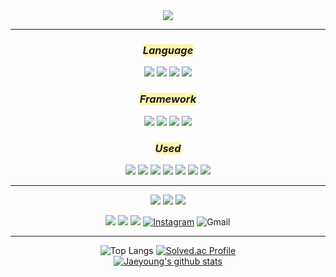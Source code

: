 <div align="center">
<img src="https://capsule-render.vercel.app/api?type=Waving&color=auto&height=120&section=header&fontSize=45&animation=blinking&fontColor=FFEBCD&text=Hello!&desc=Lee%20Jae%20Young&descAlignY=80"> 
<hr/>
 
### <span style='background-color:#fff5b1'> *_Language_*
<img src="https://img.shields.io/badge/Python-3776AB?style=plastic&logo=python&logoColor=ffdd54"/></a>
<img src="https://img.shields.io/badge/Java-FF7900?style=plastic&logo=OpenJDK&logoColor=ffdd54"/>
<img src="https://img.shields.io/badge/C++-00599C.svg?style=plastic&logo=c%2B%2B&logoColor=ffdd54"/></a>
<img src="https://img.shields.io/badge/C%23-512BD4.svg?style=plastic&logo=csharp&logoColor=ffdd54"/></a>
 
### <span style='background-color:#fff5b1'> *_Framework_*
<img src="https://img.shields.io/badge/Pytorch-EE4C2C?style=plastic&logo=Pytorch&logoColor=white"/></a>
<img src="https://img.shields.io/badge/TensorFlow-FF6F00?style=plastic&logo=TensorFlow&logoColor=white"/></a>
<img src="https://img.shields.io/badge/NumPy-013243?style=plastic&logo=Numpy&logoColor=white"/></a>
<img src="https://img.shields.io/badge/Anaconda-44A833?style=plastic&logo=Anaconda&logoColor=white"/></a>

### <span style='background-color:#fff5b1'> *_Used_*
<img src="https://img.shields.io/badge/Arduino-00979D?style=plastic&logo=Arduino&logoColor=black"/></a>
<img src="https://img.shields.io/badge/Autodesk-0696D7?style=plastic&logo=Autodesk&logoColor=yellow"/></a>
<img src="https://img.shields.io/badge/HTML5-E34F26?style=plastic&logo=html5&logoColor=yellow"/></a>
<img src="https://img.shields.io/badge/CSS3-1572B6?style=plastic&logo=css3&logoColor=yellow"/></a>
<img src="https://img.shields.io/badge/Javascript-F7DF1E?style=plastic&logo=javascript&logoColor=black"/></a>
<img src="https://img.shields.io/badge/MySQL-4479A1?style=plastic&logo=mysql&logoColor=black"/></a>
<img src="https://img.shields.io/badge/Unity-FFFFFF?style=flat&logo=Unity&logoColor=black"/></a>
<hr/>

<img src="https://img.shields.io/badge/Visual Studio Code-007ACC?style=flat&logo=VisualStudioCode&logoColor=white"/>
<img src="https://img.shields.io/badge/Visual Studio-5C2D91?style=flat&logo=VisualStudio&logoColor=white"/></a>
<img src="https://img.shields.io/badge/eclipse-5C2D91?style=flat&logo=eclipseide&logoColor=#2C2255"/></a>


<img src="https://img.shields.io/badge/Git-F05032?style=flat&logo=git&logoColor=white"/></a>
<img src="https://img.shields.io/badge/GitHub-181717?style=flat&logo=GitHub&logoColor=white"/></a>
<a href="https://www.notion.so/9ec0de93c06b4404a53795207064082c?v=02343f7e501241d1937f252640b685b4" target="_blank"><img src="https://img.shields.io/badge/Notion-%23000000.svg?style=flat&logo=notion&logoColor=white"/></a>
[![Instagram](https://img.shields.io/badge/jae0.02-%23E4405F.svg?style=flat&logo=Instagram&logoColor=white)](https://www.instagram.com/jae0.02/)
![Gmail](https://img.shields.io/badge/boutljy@gmail.com-D14836?style=flat&logo=gmail&logoColor=white)</br>
<hr/>

![Top Langs](https://github-readme-stats.vercel.app/api/top-langs/?username=dd-jero&layout=compact&theme=tokyonight)
[![Solved.ac Profile](http://mazassumnida.wtf/api/generate_badge?boj=boutljy0407)](https://solved.ac/boutljy0407)<br/>
[![Jaeyoung's github stats](https://github-readme-stats.vercel.app/api?username=dd-jero&show_icons=true&theme=cobalt)](https://github.com/dd-jero/github-readme-stats)<br/>
</div>


